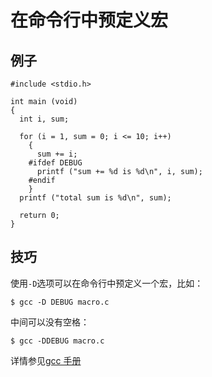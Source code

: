 # 在命令行中预定义宏

## 例子

    #include <stdio.h>

    int main (void)
    {
      int i, sum;

      for (i = 1, sum = 0; i <= 10; i++)
        {
          sum += i;
        #ifdef DEBUG
          printf ("sum += %d is %d\n", i, sum);
        #endif
        }
      printf ("total sum is %d\n", sum);

      return 0;
    }

## 技巧

使用`-D`选项可以在命令行中预定义一个宏，比如：

    $ gcc -D DEBUG macro.c

中间可以没有空格：

    $ gcc -DDEBUG macro.c

详情参见[gcc 手册](https://gcc.gnu.org/onlinedocs/gcc/Preprocessor-Options.html#Preprocessor-Options)
